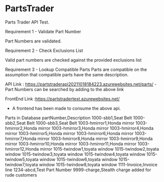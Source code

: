 # PartsTrader

Parts Trader API Test.

Requirement 1 - Validate Part Number

Part Numbers are validated.

Requirement 2 - Check Exclusions List

Valid part numbers are checked against the provided exclusions list

Requirement 3 - Lookup Compatible Parts
Parts are compatible on the assumption that compatible parts have the same description.



API Link : https://partstraderapi20211018184223.azurewebsites.net/parts/
-Part Numbers can be searched by adding to the above link


FrontEnd Link :https://partstradertest.azurewebsites.net/
- A frontend has been made to consume the above api.

Parts in Database
partNumber,Description
1000-sbb1,Seat Belt
1000-sbb2,Seat Belt
1000-sbb3,Seat Belt
1003-hmirror1,Honda mirror
1003-hmirror2,Honda mirror
1003-hmirror3,Honda mirror
1003-hmirror4,Honda mirror
1003-hmirror5,Honda mirror
1003-hmirror6,Honda mirror
1003-hmirror7,Honda mirror
1003-hmirror8,Honda mirror
1003-hmirror9,Honda mirror
1003-hmirror10,Honda mirror
1003-hmirror11,Honda mirror
1003-hmirror12,Honda mirror
1015-twindow1,toyata window
1015-twindow2,toyata window
1015-twindow3,toyata window
1015-twindow4,toyata window
1015-twindow5,toyata window
1015-twindow6,toyata window
1015-twindow7,toyata window
1015-twindow8,toyata window
1111-Invoice,Invoice line
1234-abcd,Test Part Number
9999-charge,Stealth charge added for rude customers
